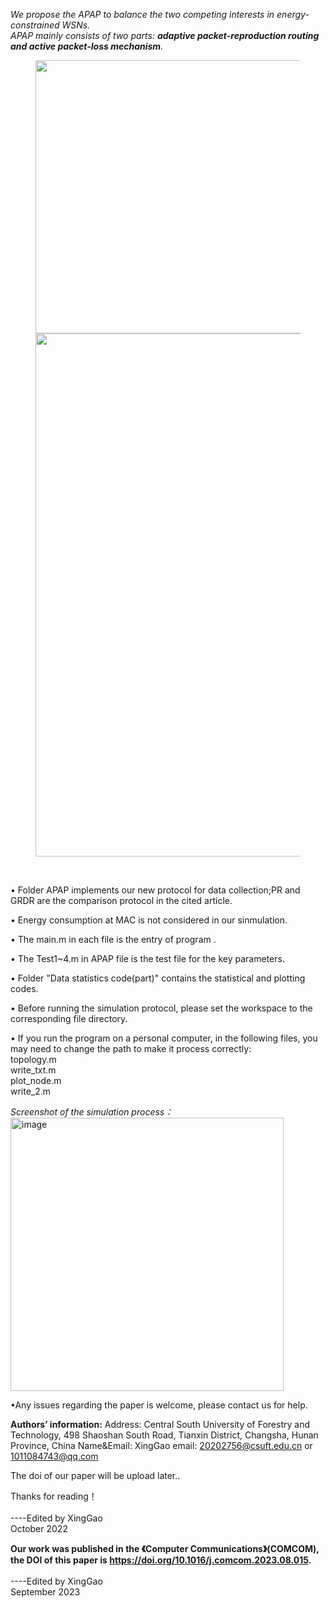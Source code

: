 *We propose the APAP to balance the two competing interests in energy-constrained WSNs.  
APAP mainly consists of two parts: **adaptive packet-reproduction routing and active packet-loss mechanism**.* <br />

<figure class="half">
    <img src = "https://github.com/XingGao-cn/APAP-Protocol/assets/80154778/25799af8-05e9-489e-b4db-e0186c83874d"  width="437" >
    <img src = "https://github.com/XingGao-cn/APAP-Protocol/assets/80154778/f52f1879-c177-4bc9-bd63-39c3885c14db"  width="837" >
</figure>  

 <br />
 
• Folder APAP implements our new protocol for data collection;PR and GRDR are the comparison protocol in the cited article.<br />

• Energy consumption at MAC is not considered in our sinmulation.<br />

• The main.m in each file is the entry of program .<br />

• The Test1~4.m in APAP file is the test file for the key parameters.<br />

• Folder "Data statistics code(part)" contains the statistical and plotting codes.<br />

• Before running the simulation protocol, please set the workspace to the corresponding file directory.<br />

• If you run the program on a personal computer, in the following files, you may need to change the path to make it process correctly:<br />
topology.m <br />
write_txt.m <br />
plot_node.m <br />
write_2.m <br />

*Screenshot of the simulation process：*
<img width="437" alt="image" src="https://github.com/XingGao-cn/APAP-Protocol/assets/80154778/ea5f8efc-8453-4d74-ab87-0986e9e04355">

•Any issues regarding the paper is welcome, please contact us for help.
	
**Authors’ information:**
	Address: Central South University of Forestry and Technology, 498 Shaoshan South Road, Tianxin District, Changsha, Hunan Province, China
	Name&Email:  XingGao  email: 20202756@csuft.edu.cn   or 1011084743@qq.com

The doi of our paper will be upload later..<br />
  
Thanks for reading！<br />
			                                             <br />----Edited by XingGao
					                   <br />October 2022


**Our work was published in the 《Computer Communications》(COMCOM), the DOI of this paper is https://doi.org/10.1016/j.comcom.2023.08.015.** <br />
								    <br />----Edited by XingGao
					                   <br />September 2023

